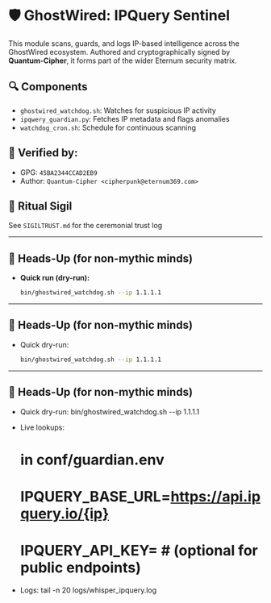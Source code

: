 # 🛡️ GhostWired: IPQuery Sentinel

This module scans, guards, and logs IP-based intelligence across the GhostWired ecosystem. Authored and cryptographically signed by **Quantum-Cipher**, it forms part of the wider Eternum security matrix.

## 🔍 Components
- `ghostwired_watchdog.sh`: Watches for suspicious IP activity
- `ipqwery_guardian.py`: Fetches IP metadata and flags anomalies
- `watchdog_cron.sh`: Schedule for continuous scanning

## 🔐 Verified by:
- GPG: `45BA2344CCAD2EB9`
- Author: `Quantum-Cipher <cipherpunk@eternum369.com>`

## 🔁 Ritual Sigil
See `SIGILTRUST.md` for the ceremonial trust log

---

## 🧭 Heads-Up (for non-mythic minds)

- **Quick run (dry-run):**
  ```bash
  bin/ghostwired_watchdog.sh --ip 1.1.1.1

---

## 🧭 Heads-Up (for non-mythic minds)

- Quick dry-run:
  ```bash
  bin/ghostwired_watchdog.sh --ip 1.1.1.1

---

## 🧭 Heads-Up (for non-mythic minds)

- Quick dry-run:
  bin/ghostwired_watchdog.sh --ip 1.1.1.1

- Live lookups:
  # in conf/guardian.env
  # IPQUERY_BASE_URL=https://api.ipquery.io/{ip}
  # IPQUERY_API_KEY=            # (optional for public endpoints)

- Logs:
  tail -n 20 logs/whisper_ipquery.log
